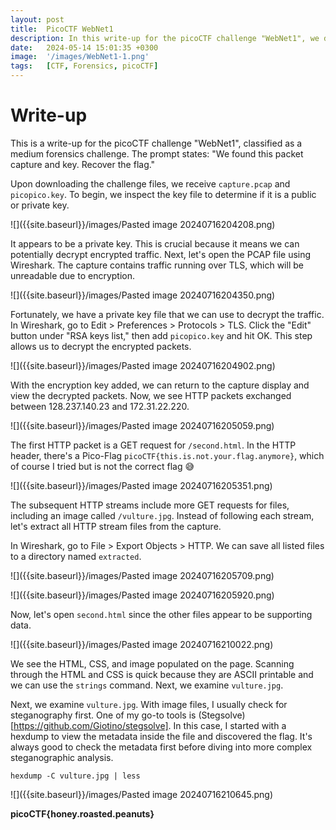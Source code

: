 ```yaml
---
layout: post
title:  PicoCTF WebNet1
description: In this write-up for the picoCTF challenge "WebNet1", we decrypt TLS traffic using a provided private key. Follow along as we use Wireshark to extract decrypted HTTP files and uncover the flag through analysis.
date:   2024-05-14 15:01:35 +0300
image:  '/images/WebNet1-1.png'
tags:   [CTF, Forensics, picoCTF]
---
```


# Write-up
This is a write-up for the picoCTF challenge "WebNet1", classified as a medium forensics challenge. The prompt states: "We found this packet capture and key. Recover the flag."

Upon downloading the challenge files, we receive `capture.pcap` and `picopico.key`. To begin, we inspect the key file to determine if it is a public or private key.

![]({{site.baseurl}}/images/Pasted image 20240716204208.png)

It appears to be a private key. This is crucial because it means we can potentially decrypt encrypted traffic. Next, let's open the PCAP file using Wireshark. The capture contains traffic running over TLS, which will be unreadable due to encryption.

![]({{site.baseurl}}/images/Pasted image 20240716204350.png)

Fortunately, we have a private key file that we can use to decrypt the traffic. In Wireshark, go to Edit > Preferences > Protocols > TLS. Click the "Edit" button under "RSA keys list," then add `picopico.key` and hit OK. This step allows us to decrypt the encrypted packets.

![]({{site.baseurl}}/images/Pasted image 20240716204902.png)

With the encryption key added, we can return to the capture display and view the decrypted packets. Now, we see HTTP packets exchanged between 128.237.140.23 and 172.31.22.220.

![]({{site.baseurl}}/images/Pasted image 20240716205059.png)

The first HTTP packet is a GET request for `/second.html`. In the HTTP header, there's a Pico-Flag `picoCTF{this.is.not.your.flag.anymore}`, which of course I tried but is not the correct flag 😅

![]({{site.baseurl}}/images/Pasted image 20240716205351.png)

The subsequent HTTP streams include more GET requests for files, including an image called `/vulture.jpg`. Instead of following each stream, let's extract all HTTP stream files from the capture.

In Wireshark, go to File > Export Objects > HTTP. We can save all listed files to a directory named `extracted`.

![]({{site.baseurl}}/images/Pasted image 20240716205709.png)

![]({{site.baseurl}}/images/Pasted image 20240716205920.png)

Now, let's open `second.html` since the other files appear to be supporting data.

![]({{site.baseurl}}/images/Pasted image 20240716210022.png)

We see the HTML, CSS, and image populated on the page. Scanning through the HTML and CSS is quick because they are ASCII printable and we can use the `strings` command. Next, we examine `vulture.jpg`.

Next, we examine `vulture.jpg`. With image files, I usually check for steganography first. One of my go-to tools is (Stegsolve)[https://github.com/Giotino/stegsolve]. In this case, I started with a hexdump to view the metadata inside the file and discovered the flag. It's always good to check the metadata first before diving into more complex steganographic analysis.

```shell
hexdump -C vulture.jpg | less
```

![]({{site.baseurl}}/images/Pasted image 20240716210645.png)

**picoCTF{honey.roasted.peanuts}**